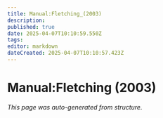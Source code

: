 ```yaml
---
title: Manual:Fletching_(2003)
description: 
published: true
date: 2025-04-07T10:10:59.550Z
tags: 
editor: markdown
dateCreated: 2025-04-07T10:10:57.423Z
---
```


# Manual:Fletching (2003)

*This page was auto-generated from structure.*